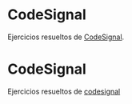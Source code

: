 # CodeSignal

Ejercicios resueltos de [CodeSignal](https://app.codesignal.com/profile/alejandrorod). 

<h1>CodeSignal</h1>

Ejercicios resueltos de <a href= 'https://app.codesignal.com/profile/alejandrorod'>codesignal</a>